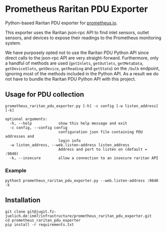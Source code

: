 # Prometheus Raritan PDU Exporter
Python-based Raritan PDU exporter for [prometheus.io](https://prometheus.io/).

This exporter uses the Raritan json-rpc API to find inlet sensors, outlet
sensors, and devices to expose their readings to the Prometheus monitoring
system.

We have purposely opted not to use the Raritan PDU Python API since direct
calls to the json-rpc API are very straight-forward. Furthermore, only a
handful of methods are used (`getInlets`, `getOutlets`, `getMetaData`, 
`getDeviceSlots`, `getDevice`, `getReading` and `getState`) on the `/bulk`
endpoint, ignoring most of the methods included in the Python API. As a result
we do not have to bundle the Raritan PDU Python API with this project.

## Usage for PDU collection

    prometheus_raritan_pdu_exporter.py [-h] -c config [-w listen_address] [-k]
        
    optional arguments:
      -h, --help            show this help message and exit
      -c config, --config config
                            configuration json file containing PDU addresses and
                            login info
      -w listen_address, --web.listen-address listen_address
                            Address and port to listen on (default = :9840)
      -k, --insecure        allow a connection to an insecure raritan API


### Example

    python3 prometheus_raritan_pdu_exporter.py --web.listen-address :9840 -k


## Installation

    git clone git@jugit.fz-juelich.de:inm7/infrastructure/prometheus_raritan_pdu_exporter.git
    cd prometheus_raritan_pdu_exporter
    pip install -r requirements.txt

